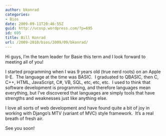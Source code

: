 ```yaml
---
author: bkonrad
categories:
- Bios
date: 2009-09-11T20:46:55Z
guid: http://ucosp.wordpress.com/?p=695
id: 695
title: Bill Konrad
url: /2009-2010/bios/2009/09/bkonrad/
---
```


Hi guys, I&#8217;m the team leader for Basie this term and I look forward to meeting all of you!

I started programming when I was 9 years old (true nerd roots) on an Apple II-E.  The language at the time was BASIC.  I graduated to QBASIC, then C, C++, HTML, JavaScript, C#, VB, SQL, etc, etc, etc.  I used to think that software development is programming, and therefore languages mean everything, but I&#8217;ve discovered that languages are simply tools that have strengths and weaknesses just like anything else.

I love all sorts of web development and have found quite a bit of joy in working with Django&#8217;s MTV (variant of MVC) style framework.  It&#8217;s a real breath of fresh air.

See you soon!